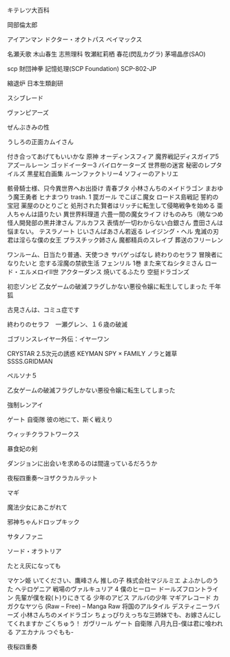 キテレツ大百科

岡部倫太郎

アイアンマン
ドクター・オクトパス
ベイマックス

名瀬夭歌
木山春生
志熊理科
牧瀬紅莉栖
春花(閃乱カグラ)
茅場晶彦(SAO)

scp 財団神拳
記憶処理(SCP Foundation)
SCP-802-JP

縮退炉
日本生類創研


スシブレード


ヴァンピアーズ 

ぜんぶきみの性

うしろの正面カムイさん


付き合ってあげてもいいかな
原神
オーディンスフィア
魔界戦記ディスガイア5 
アズールレーン
ゴッドイーター3
バイロケーターズ
世界樹の迷宮 
秘密のレプタイルズ
黒星紅白画集
ルーンファクトリー4
ソフィーのアトリエ 


骸骨騎士様、只今異世界へお出掛け
青春ブタ
小林さんちのメイドラゴン
まおゆう魔王勇者
ヒナまつり 
trash. 1
罠ガール
でこぼこ魔女
ロードス島戦記 誓約の宝冠 
薬屋のひとりごと
処刑された賢者はリッチに転生して侵略戦争を始める
亜人ちゃんは語りたい
異世界料理道
六畳一間の魔女ライフ
けものみち（暁なつめ
怪人開発部の黒井津さん 
アルカフス
表情が一切わからない白銀さん
豊田さんは悩まない。
テスラノート 
じいさんばあさん若返る
レイジング・ヘル 
鬼滅の刃
君は淫らな僕の女王 
プラスチック姉さん
魔都精兵のスレイブ 
葬送のフリーレン

ワンルーム、日当たり普通、天使つき
サバゲっぱなし
終わりのセラフ
冒険者になりたいと
恋する淫魔の禁欲生活
フェンリル 1巻
また来てねシタミさん
ロード・エルメロイII世
アクターダンス
焼いてるふたり
空挺ドラゴンズ 

初恋ゾンビ
乙女ゲームの破滅フラグしかない悪役令嬢に転生してしまった
千年狐

古見さんは、コミュ症です


終わりのセラフ　一瀬グレン、１６歳の破滅

ゴブリンスレイヤー外伝：イヤーワン 

CRYSTAR 
2.5次元の誘惑
KEYMAN 
SPY × FAMILY
ノラと雑草 
SSSS.GRIDMAN 



ペルソナ５


乙女ゲームの破滅フラグしかない悪役令嬢に転生してしまった



強制レンアイ 

ゲート 自衛隊 彼の地にて、斯く戦えり


ウィッチクラフトワークス



暴食妃の剣 


ダンジョンに出会いを求めるのは間違っているだろうか



夜桜四重奏～ヨザクラカルテット


マギ



魔法少女にあこがれて


邪神ちゃんドロップキック 




サタノファニ


ソード・オラトリア


たとえ灰になっても


マケン姫
いてください、鷹峰さん
推しの子
株式会社マジルミエ
よふかしのうた
ヘテロゲニア 
戦場のヴァルキュリア 4
僕のヒーロー
ドールズフロントライン 
先輩が僕を殺(ト)りにきてる
少年のアビス
アルバの少年
マギアレコード 
カガクなヤツら (Raw – Free) – Manga Raw
将国のアルタイル 
デスティニーラバーズ
小林さんちのメイドラゴン
ちょっぴりえっちな三姉妹でも、お嫁さんにしてくれますか
ごくちゅう！
ガヴリール
ゲート 自衛隊
八月九日-僕は君に喰われる
アエカナル 
つぐもも-

夜桜四重奏
